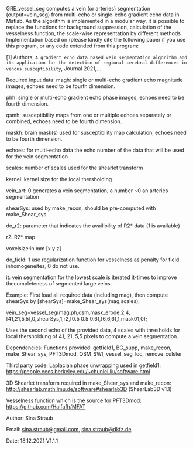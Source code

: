 GRE_vessel_seg computes a vein (or arteries) segmentation (output=vein_seg) from multi-echo or single-echo
gradient echo data in Matlab. As the algorithm is implemented in a modular way, it
is possible to replace the functions for background suppression, calculation of the 
vesselness function, the scale-wise representation by different methods 
Implementation based on (please kindly cite the following paper if you use 
this program, or any code extended from this program:

[1] Authors, ``A gradient echo data based vein segmentation algorithm and
its application for the detection of regional cerebral differences in
venous susceptibility``, Journal 2021,...

Required input data:
magh: single or multi-echo gradient echo magnitude images, echoes need to be fourth dimension.

phh: single or multi-echo gradient echo phase images, echoes need to be fourth dimension.

qsmh: susceptibility maps from one or multiple echoes separately or combined, echoes need to be fourth dimension.

maskh: brain mask(s) used for susceptibility map calculation, echoes need to be fourth dimension.

echoes: for multi-echo data the echo number of the data that will be used for the vein segmentation

scales: number of scales used for the shearlet transform

kernel: kernel size for the local thersholding

vein_art: 0 generates a vein segmentation, a number ~0 an arteries segmentation

shearSys: used by make_recon, should be pre-computed with make_Shear_sys

do_r2: parameter that indicates the availibility of R2* data (1 is available)

r2: R2* map

voxelsize:in mm [x y z]

do_field: 1 use regularization function for vesselness as penalty for field inhomogeneites, 0 do not use.

it: vein segmentation for the lowest scale is iterated it-times to improve thecompleteness of segmented large veins.

Example:
First load all required data (including mag), then compute shearSys by [shearSys]=make_Shear_sys(mag,scales);

vein_seg=vessel_seg(mag,ph,qsm,mask_erode,2,4,[41,21,5,5],0,shearSys,1,r2,[0.5 0.5 0.6],[6,6,6],1,mask01,0);

Uses the second echo of the provided data, 4 scales with thresholds for local thersholdung of 41, 21, 5,5 pixels to compute a vein segmentation.

Dependencies:
Functions provided: getfield1, BG_supp, make_recon, make_Shear_sys, PFT3Dmod, QSM_SWI, vessel_seg_loc, remove_culster

Third party code:
Laplacian phase unwrapping used in getfield1: https://people.eecs.berkeley.edu/~chunlei.liu/software.html

3D Shearlet transform required in make_Shear_sys and make_recon: http://shearlab.math.lmu.de/software#shearlab3D (ShearLab3D v1.1)

Vesselness function which is the source for PFT3Dmod: https://github.com/Haifafh/MFAT
 
Author: Sina Straub

Email: sina.straub@gmail.com, sina.straub@dkfz.de

Date: 18.12.2021 V1.1.1
